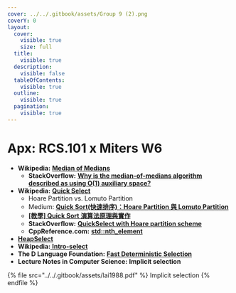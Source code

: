 ```yaml
---
cover: ../../.gitbook/assets/Group 9 (2).png
coverY: 0
layout:
  cover:
    visible: true
    size: full
  title:
    visible: true
  description:
    visible: false
  tableOfContents:
    visible: true
  outline:
    visible: true
  pagination:
    visible: true
---
```


# Apx: RCS.101 x Miters W6

* **Wikipedia:** [**Median of Medians**](https://en.wikipedia.org/wiki/Median\_of\_medians)
  * **StackOverflow:** [**Why is the median-of-medians algorithm described as using O(1) auxiliary space?**](https://stackoverflow.com/questions/34562256/why-is-the-median-of-medians-algorithm-described-as-using-o1-auxiliary-space)
* **Wikipedia:** [**Quick Select**](https://en.wikipedia.org/wiki/Quickselect)
  * Hoare Partition vs. Lomuto Partition
  * Medium: [**Quick Sort(快速排序)：Hoare Partition 與 Lomuto Partition**](https://medium.com/@s9224914/quick-sort-hoare-partition%E8%88%87lomuto-partition%E6%95%B4%E7%90%86-e41c29f4f432)
  * [**\[教學\] Quick Sort 演算法原理與實作**](https://www.shubo.io/quick-sort/)
  * **StackOverflow:** [**QuickSelect with Hoare partition scheme**](https://stackoverflow.com/questions/58331986/quickselect-with-hoare-partition-scheme)
  * **CppReference.com:** [**std::nth\_element**](https://en.cppreference.com/w/cpp/algorithm/nth\_element)
* [**HeapSelect**](https://www.geekviewpoint.com/java/search/heapselect)
* **Wikipedia:**[ **Intro-select**](https://en.wikipedia.org/wiki/Introselect)
* **The D Language Foundation:** [**Fast Deterministic Selection**](http://erdani.org/research/sea2017.pdf)
* **Lecture Notes in Computer Science:** **Implicit selection**

{% file src="../../.gitbook/assets/lai1988.pdf" %}
Implicit selection
{% endfile %}

